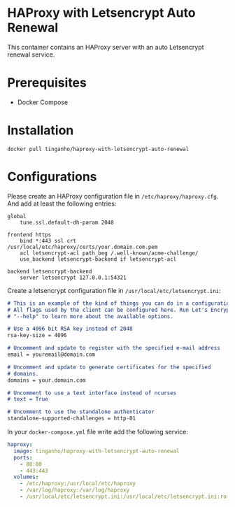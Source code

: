 HAProxy with Letsencrypt Auto Renewal
=====================================

This container contains an HAProxy server with an auto Letsencrypt renewal service.

# Prerequisites

* Docker Compose

# Installation

```
docker pull tinganho/haproxy-with-letsencrypt-auto-renewal
```

# Configurations

Please create an HAProxy configuration file in `/etc/haproxy/haproxy.cfg`. And add at least the following entries:
```text
global
    tune.ssl.default-dh-param 2048

frontend https
    bind *:443 ssl crt /usr/local/etc/haproxy/certs/your.domain.com.pem
    acl letsencrypt-acl path_beg /.well-known/acme-challenge/
    use_backend letsencrypt-backend if letsencrypt-acl

backend letsencrypt-backend
    server letsencrypt 127.0.0.1:54321
```
Create a letsencrypt configuration file in `/usr/local/etc/letsencrypt.ini`:

```md
# This is an example of the kind of things you can do in a configuration file.
# All flags used by the client can be configured here. Run Let's Encrypt with
# "--help" to learn more about the available options.

# Use a 4096 bit RSA key instead of 2048
rsa-key-size = 4096

# Uncomment and update to register with the specified e-mail address
email = youremail@domain.com

# Uncomment and update to generate certificates for the specified
# domains.
domains = your.domain.com

# Uncomment to use a text interface instead of ncurses
# text = True

# Uncomment to use the standalone authenticator
standalone-supported-challenges = http-01
```

In your `docker-compose.yml` file write add the following service:

```yml
haproxy:
  image: tinganho/haproxy-with-letsencrypt-auto-renewal
  ports:
    - 80:80
    - 443:443
  volumes:
    - /etc/haproxy:/usr/local/etc/haproxy
    - /var/log/haproxy:/var/log/haproxy
    - /usr/local/etc/letsencrypt.ini:/usr/local/etc/letsencrypt.ini:ro
```
